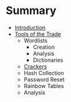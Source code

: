 # Summary

* [Introduction](README.md)
* [Tools of the Trade](c1-tools/tools_of_the_trade.md)
   * Wordlists
       * Creation
       * Analysis
       * Dictionaries
   * [Crackers](c1-tools/Crackers.md)
   * Hash Collection
   * Password Reset
   * Rainbow Tables
   * Analysis

